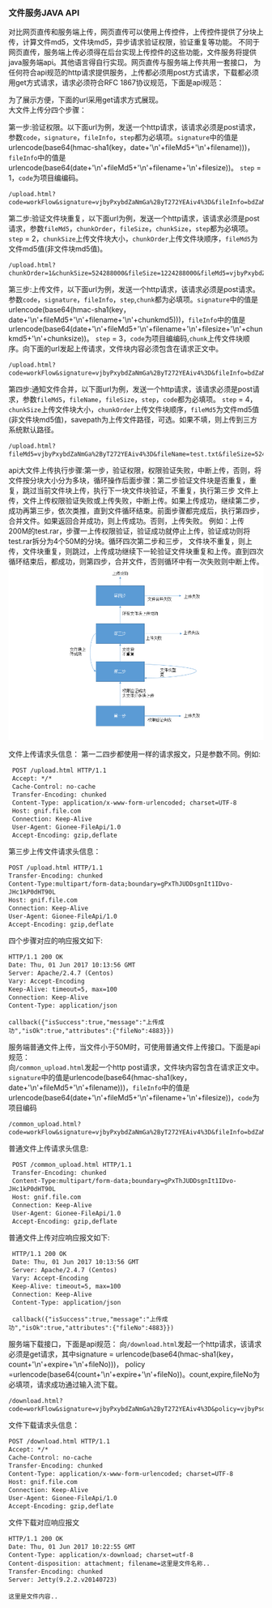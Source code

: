 ### 文件服务JAVA API

对比网页直传和服务端上传，网页直传可以使用上传控件，上传控件提供了分块上传，计算文件md5，文件块md5，异步请求验证权限，验证重复等功能。
不同于网页直传，服务端上传必须得在后台实现上传控件的这些功能，文件服务将提供java服务端api。其他语言得自行实现。网页直传与服务端上传共用一套接口，
为任何符合api规范的http请求提供服务，上传都必须用post方式请求，下载都必须用get方式请求，请求必须符合RFC 1867协议规范，下面是api规范：

为了展示方便，下面的url采用get请求方式展现。   
大文件上传分四个步骤： 
    
第一步:验证权限。以下面url为例，发送一个http请求，该请求必须是post请求，参数`code`，`signature`，`fileInfo`，`step`都为必填项。`signature`中的值是urlencode(base64(hmac-sha1(key，date+'\n'+fileMd5+'\n'+filename)))，`fileInfo`中的值是urlencode(base64(date+'\n'+fileMd5+'\n'+filename+'\n'+filesize))。
`step` = 1，`code`为项目编编码。  
   
    /upload.html?code=workFlow&signature=vjbyPxybdZaNmGa%2ByT272YEAiv4%3D&fileInfo=bdZaNmGa%2x3wst&2fcByT272YEAi&step=1  

第二步:验证文件块重复，以下面url为例，发送一个http请求，该请求必须是post请求，参数`fileMd5`，`chunkOrder`，`fileSize`，`chunkSize`，`step`都为必填项。
`step` = 2，`chunkSize`上传文件块大小，`chunkOrder`上传文件块顺序，`fileMd5`为文件md5值(非文件块md5值)。  

    /upload.html?chunkOrder=1&chunkSize=524288000&fileSize=1224288000&fileMd5=vjbyPxybdZaNmGa%2ByT272YEAiv4%3D&chunkOrder=1&step=2

第三步:上传文件，以下面url为例，发送一个http请求，该请求必须是post请求。参数`code`，`signature`，`fileInfo`，`step`,`chunk`都为必填项。`signature`中的值是urlencode(base64(hmac-sha1(key，date+'\n'+fileMd5+'\n'+filename+'\n'+chunkmd5)))，`fileInfo`中的值是urlencode(base64(date+'\n'+fileMd5+'\n'+filename+'\n'+filesize+'\n'+chunkmd5+'\n'+chunksize))。
`step` = 3，`code`为项目编编码,`chunk`上传文件块顺序。向下面的url发起上传请求，文件块内容必须包含在请求正文中。  
    
    /upload.html?code=workFlow&signature=vjbyPxybdZaNmGa%2ByT272YEAiv4%3D&fileInfo=bdZaNmGa%2x3wst&2fcByT272YEAi&step=3  
    
第四步:通知文件合并，以下面url为例，发送一个http请求，该请求必须是post请求，参数`fileMd5`，`fileName`，`fileSize`，`step`，`code`都为必填项。
`step` = 4，`chunkSize`上传文件块大小，`chunkOrder`上传文件块顺序，`fileMd5`为文件md5值(非文件块md5值)，savepath为上传文件路径，可选。如果不填，则上传到三方系统默认路径。  

    /upload.html?fileMd5=vjbyPxybdZaNmGa%2ByT272YEAiv4%3D&fileName=test.txt&fileSize=524288000&step=4&savepath=/var/tmp
    
    
    
api大文件上传执行步骤:第一步，验证权限，权限验证失败，中断上传，否则，将文件按分块大小分为多块，循环操作后面步骤：第二步验证文件块是否重复，重复，跳过当前文件块上传，执行下一块文件块验证，不重复，执行第三步
文件上传，文件上传权限验证失败或上传失败，中断上传。如果上传成功，继续第二步，成功再第三步，依次类推，直到文件循环结束。前面步骤都完成后，执行第四步，合并文件。如果返回合并成功，则上传成功。否则，上传失败。
例如：上传200M的test.rar，步骤一上传权限验证，验证成功就停止上传，验证成功则将test.rar拆分为4个50M的分块。循环四次第二步和三步，
文件块不重复，则上传，文件块重复，则跳过，上传成功继续下一轮验证文件块重复和上传。直到四次循环结束后，都成功，则第四步，合并文件，否则循环中有一次失败则中断上传。
 ![大文件上传步骤](doc/step.png)     
    
    
文件上传请求头信息：
第一二四步都使用一样的请求报文，只是参数不同。例如:  
    
     POST /upload.html HTTP/1.1
     Accept: */*
     Cache-Control: no-cache
     Transfer-Encoding: chunked
     Content-Type: application/x-www-form-urlencoded; charset=UTF-8
     Host: gnif.file.com
     Connection: Keep-Alive
     User-Agent: Gionee-FileApi/1.0
     Accept-Encoding: gzip,deflate
     
          
               
第三步上传文件请求头信息：
    
    POST /upload.html HTTP/1.1
    Transfer-Encoding: chunked
    Content-Type:multipart/form-data;boundary=gPxThJUDDsgnIt1IDvo-JHc1kP0dHT90L
    Host: gnif.file.com
    Connection: Keep-Alive
    User-Agent: Gionee-FileApi/1.0
    Accept-Encoding: gzip,deflate
    
    
四个步骤对应的响应报文如下:  

    HTTP/1.1 200 OK
    Date: Thu, 01 Jun 2017 10:13:56 GMT
    Server: Apache/2.4.7 (Centos)
    Vary: Accept-Encoding
    Keep-Alive: timeout=5, max=100
    Connection: Keep-Alive
    Content-Type: application/json

    callback({"isSuccess":true,"message":"上传成功","isOk":true,"attributes":{"fileNo":4883}})
    
    
    


 
 
 


服务端普通文件上传，当文件小于50M时，可使用普通文件上传接口。下面是api规范：     
向`/common_upload.html`发起一个http post请求，文件块内容包含在请求正文中。`signature`中的值是urlencode(base64(hmac-sha1(key，date+'\n'+fileMd5+'\n'+filename)))，`fileInfo`中的值是urlencode(base64(date+'\n'+fileMd5+'\n'+filename+'\n'+filesize))，`code`为项目编码  

    /common_upload.html?code=workFlow&signature=vjbyPxybdZaNmGa%2ByT272YEAiv4%3D&fileInfo=bdZaNmGa%2x3wst&2fcByT272YEAi
    
普通文件上传请求头信息:
 
     POST /common_upload.html HTTP/1.1
     Transfer-Encoding: chunked
     Content-Type:multipart/form-data;boundary=gPxThJUDDsgnIt1IDvo-JHc1kP0dHT90L
     Host: gnif.file.com
     Connection: Keep-Alive
     User-Agent: Gionee-FileApi/1.0
     Accept-Encoding: gzip,deflate
     
     
普通文件上传对应响应报文如下:
     
     HTTP/1.1 200 OK
     Date: Thu, 01 Jun 2017 10:13:56 GMT
     Server: Apache/2.4.7 (Centos)
     Vary: Accept-Encoding
     Keep-Alive: timeout=5, max=100
     Connection: Keep-Alive
     Content-Type: application/json
 
     callback({"isSuccess":true,"message":"上传成功","isOk":true,"attributes":{"fileNo":4883}})
          
          
服务端下载接口，下面是api规范：
向`/download.html`发起一个http请求，该请求必须是get请求，其中signature = urlencode(base64(hmac-sha1(key，count+'\n'+expire+'\n'+fileNo)))，
policy =urlencode(base64(count+'\n'+expire+'\n'+fileNo))。count,expire,fileNo为必填项，请求成功通过输入流下载。

    /download.html?code=workFlow&signature=vjbyPxybdZaNmGa%2ByT272YEAiv4%3D&policy=vjbyPsdf&2x44g3xybdZaNmGa%
    
文件下载请求头信息：  
    
    POST /download.html HTTP/1.1
    Accept: */*
    Cache-Control: no-cache
    Transfer-Encoding: chunked
    Content-Type: application/x-www-form-urlencoded; charset=UTF-8     
    Host: gnif.file.com
    Connection: Keep-Alive
    User-Agent: Gionee-FileApi/1.0
    Accept-Encoding: gzip,deflate
     
文件下载对应响应报文  

    HTTP/1.1 200 OK
    Date: Thu, 01 Jun 2017 10:22:55 GMT
    Content-Type: application/x-download; charset=utf-8
    Content-disposition: attachment; filename=这里是文件名称..
    Transfer-Encoding: chunked
    Server: Jetty(9.2.2.v20140723)  
  
    这里是文件内容..